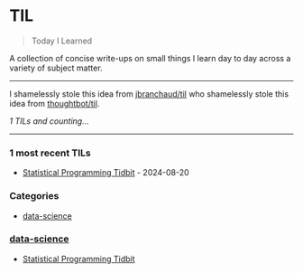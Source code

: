 # TIL
> Today I Learned

A collection of concise write-ups on small things I learn day to day across a variety of subject matter. 

---

I  shamelessly stole this idea from [jbranchaud/til][1] who shamelessly stole this idea from [thoughtbot/til][2].


_1 TILs and counting..._

---

### 1 most recent TILs

- [Statistical Programming Tidbit](data-science/statistical-programming-tidbit.md) - 2024-08-20

### Categories

- [data-science](#data-science)

### [data-science](#data-science)
- [Statistical Programming Tidbit](data-science/statistical-programming-tidbit.md)

[1]: https://github.com/jbranchaud/til
[2]: https://github.com/thoughtbot/til

